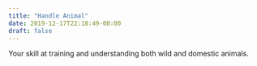 ```yaml
---
title: "Handle Animal"
date: 2019-12-17T22:18:49-08:00
draft: false
---
```

Your skill at training and understanding both wild and domestic animals.
